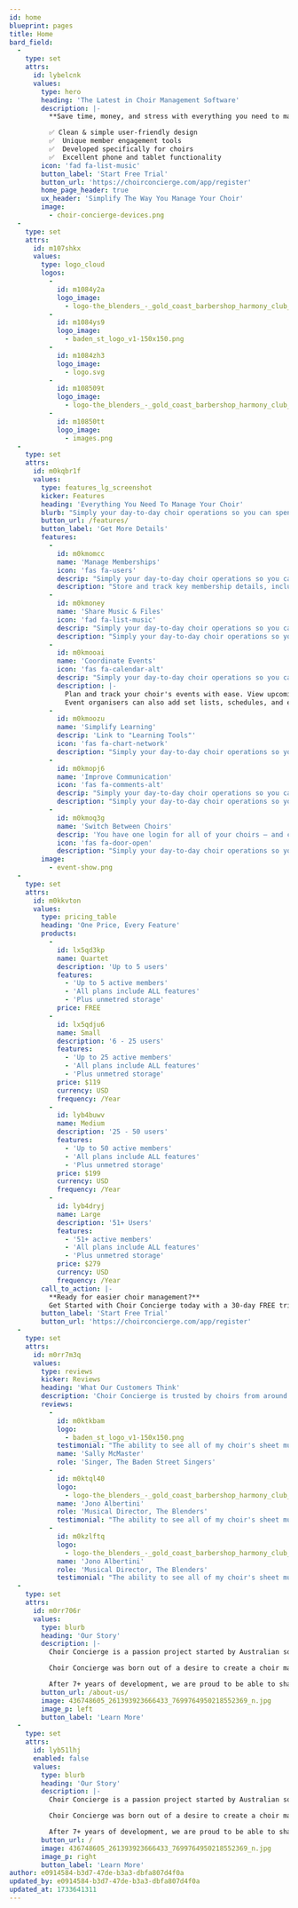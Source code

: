 ```yaml
---
id: home
blueprint: pages
title: Home
bard_field:
  -
    type: set
    attrs:
      id: lybelcnk
      values:
        type: hero
        heading: 'The Latest in Choir Management Software'
        description: |-
          **Save time, money, and stress with everything you need to manage your choir in one user-friendly app.**

          ✅ Clean & simple user-friendly design
          ✅  Unique member engagement tools
          ✅  Developed specifically for choirs
          ✅  Excellent phone and tablet functionality
        icon: 'fad fa-list-music'
        button_label: 'Start Free Trial'
        button_url: 'https://choirconcierge.com/app/register'
        home_page_header: true
        ux_header: 'Simplify The Way You Manage Your Choir'
        image:
          - choir-concierge-devices.png
  -
    type: set
    attrs:
      id: m107shkx
      values:
        type: logo_cloud
        logos:
          -
            id: m1084y2a
            logo_image:
              - logo-the_blenders_-_gold_coast_barbershop_harmony_club_inc13062018062403.png
          -
            id: m1084ys9
            logo_image:
              - baden_st_logo_v1-150x150.png
          -
            id: m1084zh3
            logo_image:
              - logo.svg
          -
            id: m108509t
            logo_image:
              - logo-the_blenders_-_gold_coast_barbershop_harmony_club_inc13062018062403.png
          -
            id: m10850tt
            logo_image:
              - images.png
  -
    type: set
    attrs:
      id: m0kqbr1f
      values:
        type: features_lg_screenshot
        kicker: Features
        heading: 'Everything You Need To Manage Your Choir'
        blurb: "Simply your day-to-day choir operations so you can spend more time singing. You'll find everything you need to save time and headaches on your choir management in our user-friendly choir management app."
        button_url: /features/
        button_label: 'Get More Details'
        features:
          -
            id: m0kmomcc
            name: 'Manage Memberships'
            icon: 'fas fa-users'
            descrip: "Simply your day-to-day choir operations so you can spend more time singing. You'll find everything you need to save time and headaches on your choir management in our user-friendly choir management app."
            description: "Store and track key membership details, including membership fees, voice parts, and customised user roles. You'll also be able to automate your onboarding workflow to streamline the process of bringing on new members, including creating checklists, sending notifications, and scheduling follow-ups."
          -
            id: m0kmoney
            name: 'Share Music & Files'
            icon: 'fad fa-list-music'
            descrip: "Simply your day-to-day choir operations so you can spend more time singing. You'll find everything you need to save time and headaches on your choir management in our user-friendly choir management app."
            description: "Simply your day-to-day choir operations so you can spend more time singing. You'll find everything you need to save time and headaches on your choir management in our user-friendly choir management app."
          -
            id: m0kmooai
            name: 'Coordinate Events'
            icon: 'fas fa-calendar-alt'
            descrip: "Simply your day-to-day choir operations so you can spend more time singing. You'll find everything you need to save time and headaches on your choir management in our user-friendly choir management app."
            description: |-
              Plan and track your choir's events with ease. View upcoming events in calendar or list views of and sync events to your calendar app. You can also track RSVPs and attendance, generate attendance reports, and view event venue locations on Google Maps.
              Event organisers can also add set lists, schedules, and even assign specific riser positions to singers, helping to streamline event logistics and preparation.
          -
            id: m0kmoozu
            name: 'Simplify Learning'
            descrip: 'Link to "Learning Tools"'
            icon: 'fas fa-chart-network'
            description: "Simply your day-to-day choir operations so you can spend more time singing. You'll find everything you need to save time and headaches on your choir management in our user-friendly choir management app."
          -
            id: m0kmopj6
            name: 'Improve Communication'
            icon: 'fas fa-comments-alt'
            descrip: "Simply your day-to-day choir operations so you can spend more time singing. You'll find everything you need to save time and headaches on your choir management in our user-friendly choir management app."
            description: "Simply your day-to-day choir operations so you can spend more time singing. You'll find everything you need to save time and headaches on your choir management in our user-friendly choir management app."
          -
            id: m0kmoq3g
            name: 'Switch Between Choirs'
            descrip: 'You have one login for all of your choirs – and can jump between them quickly!'
            icon: 'fas fa-door-open'
            description: "Simply your day-to-day choir operations so you can spend more time singing. You'll find everything you need to save time and headaches on your choir management in our user-friendly choir management app."
        image:
          - event-show.png
  -
    type: set
    attrs:
      id: m0kkvton
      values:
        type: pricing_table
        heading: 'One Price, Every Feature'
        products:
          -
            id: lx5qd3kp
            name: Quartet
            description: 'Up to 5 users'
            features:
              - 'Up to 5 active members'
              - 'All plans include ALL features'
              - 'Plus unmetred storage'
            price: FREE
          -
            id: lx5qdju6
            name: Small
            description: '6 - 25 users'
            features:
              - 'Up to 25 active members'
              - 'All plans include ALL features'
              - 'Plus unmetred storage'
            price: $119
            currency: USD
            frequency: /Year
          -
            id: lyb4buwv
            name: Medium
            description: '25 - 50 users'
            features:
              - 'Up to 50 active members'
              - 'All plans include ALL features'
              - 'Plus unmetred storage'
            price: $199
            currency: USD
            frequency: /Year
          -
            id: lyb4dryj
            name: Large
            description: '51+ Users'
            features:
              - '51+ active members'
              - 'All plans include ALL features'
              - 'Plus unmetred storage'
            price: $279
            currency: USD
            frequency: /Year
        call_to_action: |-
          **Ready for easier choir management?**
          Get Started with Choir Concierge today with a 30-day FREE trial.
        button_label: 'Start Free Trial'
        button_url: 'https://choirconcierge.com/app/register'
  -
    type: set
    attrs:
      id: m0rr7m3q
      values:
        type: reviews
        kicker: Reviews
        heading: 'What Our Customers Think'
        description: 'Choir Concierge is trusted by choirs from around the world.'
        reviews:
          -
            id: m0ktkbam
            logo:
              - baden_st_logo_v1-150x150.png
            testimonial: "The ability to see all of my choir's sheet music, learning tracks and upcoming events in one place is amazing. Both the desktop and mobile sites are very user-friendly, and the in-built pitch pipe in the starting key of each song is especially handy."
            name: 'Sally McMaster'
            role: 'Singer, The Baden Street Singers'
          -
            id: m0ktql40
            logo:
              - logo-the_blenders_-_gold_coast_barbershop_harmony_club_inc13062018062403.png
            name: 'Jono Albertini'
            role: 'Musical Director, The Blenders'
            testimonial: "The ability to see all of my choir's sheet music, learning tracks and upcoming events in one place is amazing. Both the desktop and mobile sites are very user-friendly, and the in-built pitch pipe in the starting key of each song is especially handy."
          -
            id: m0kzlftq
            logo:
              - logo-the_blenders_-_gold_coast_barbershop_harmony_club_inc13062018062403.png
            name: 'Jono Albertini'
            role: 'Musical Director, The Blenders'
            testimonial: "The ability to see all of my choir's sheet music, learning tracks and upcoming events in one place is amazing. Both the desktop and mobile sites are very user-friendly, and the in-built pitch pipe in the starting key of each song is especially handy."
  -
    type: set
    attrs:
      id: m0rr706r
      values:
        type: blurb
        heading: 'Our Story'
        description: |-
          Choir Concierge is a passion project started by Australian software developer and music lover Hayley Bech. As a choir director and music team member for multiple choirs, Hayley has had the opportunity to work with the majority of popular choir management apps on the market, learning what is important for choir management and what could be improved upon.

          Choir Concierge was born out of a desire to create a choir management tool that was powerful, but also incredibly simple. The product was designed with user experience as the top priority.

          After 7+ years of development, we are proud to be able to share with you our software. We truly believe it is a cutting-edge solution that won’t just help you manage your choir, but will also be easy to use while doing it.
        button_url: /about-us/
        image: 436748605_261393923666433_7699764950218552369_n.jpg
        image_p: left
        button_label: 'Learn More'
  -
    type: set
    attrs:
      id: lyb51lhj
      enabled: false
      values:
        type: blurb
        heading: 'Our Story'
        description: |-
          Choir Concierge is a passion project started by Australian software developer and music lover Hayley Bech. As a choir director and music team member for multiple choirs, Hayley has had the opportunity to work with the majority of popular choir management apps on the market, learning what is important for choir management and what could be improved upon.

          Choir Concierge was born out of a desire to create a choir management tool that was powerful, but also incredibly simple. The product was designed with user experience as the top priority.

          After 7+ years of development, we are proud to be able to share with you our software. We truly believe it is a cutting-edge solution that won’t just help you manage your choir, but will also be easy to use while doing it.
        button_url: /
        image: 436748605_261393923666433_7699764950218552369_n.jpg
        image_p: right
        button_label: 'Learn More'
author: e0914584-b3d7-47de-b3a3-dbfa807d4f0a
updated_by: e0914584-b3d7-47de-b3a3-dbfa807d4f0a
updated_at: 1733641311
---
```


